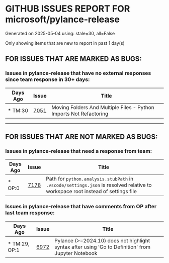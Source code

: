 
# GITHUB ISSUES REPORT FOR microsoft/pylance-release


Generated on 2025-05-04 using: stale=30, all=False


Only showing items that are new to report in past 1 day(s)


## FOR ISSUES THAT ARE MARKED AS BUGS:


### Issues in pylance-release that have no external responses since team response in 30+ days:

| Days Ago | Issue | Title |
| --- | --- | --- |
 | \* TM:30  |[7051](https://github.com/microsoft/pylance-release/issues/7051 "Moving Folders And Multiple Files - Python Imports Not Refactoring")  |Moving Folders And Multiple Files - Python Imports Not Refactoring |

---

## FOR ISSUES THAT ARE NOT MARKED AS BUGS:


### Issues in pylance-release that need a response from team:

| Days Ago | Issue | Title |
| --- | --- | --- |
 | \* OP:0  |[7178](https://github.com/microsoft/pylance-release/issues/7178 "Path for `python.analysis.stubPath` in `.vscode/settings.json` is resolved relative to workspace root instead of settings file")  |Path for `python.analysis.stubPath` in `.vscode/settings.json` is resolved relative to workspace root instead of settings file |

### Issues in pylance-release that have comments from OP after last team response:

| Days Ago | Issue | Title |
| --- | --- | --- |
 | \* TM:29, OP:1  |[6972](https://github.com/microsoft/pylance-release/issues/6972 "Pylance (>=2024.10) does not highlight syntax after using 'Go to Definition' from Jupyter Notebook")  |Pylance (>=2024.10) does not highlight syntax after using 'Go to Definition' from Jupyter Notebook |




















